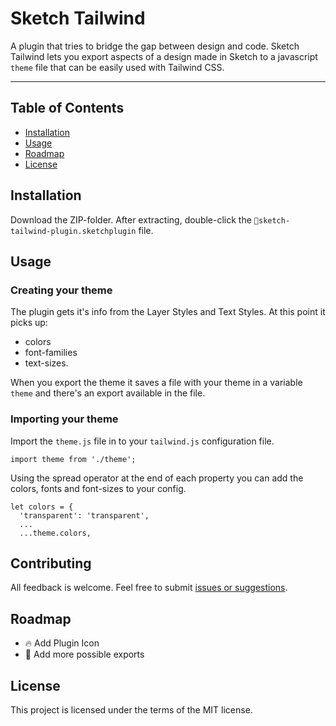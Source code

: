 # Sketch Tailwind

A plugin that tries to bridge the gap between design and code. Sketch Tailwind lets you export aspects of a design made in Sketch to a javascript `theme` file that can be easily used with Tailwind CSS.

--- 

## Table of Contents

- [Installation](#installation)
- [Usage](#usage)
- [Roadmap](#roadmap)
- [License](#license)

## Installation

Download the ZIP-folder. After extracting, double-click the `💎sketch-tailwind-plugin.sketchplugin` file. 

## Usage

### Creating your theme
The plugin gets it's info from the Layer Styles and Text Styles. At this point it picks up:
- colors
- font-families
- text-sizes. 

When you export the theme it saves a file with your theme in a variable `theme` and there's an export available in the file.

### Importing your theme
Import the `theme.js` file in to your `tailwind.js` configuration file. 
```
import theme from './theme';
```
Using the spread operator at the end of each property you can add the colors, fonts and font-sizes to your config.
```
let colors = {
  'transparent': 'transparent',
  ...
  ...theme.colors,
```

## Contributing
All feedback is welcome. Feel free to submit [issues or suggestions](https://github.com/jan-dh/sketch-tailwind/issues).  

## Roadmap
- 🔥 Add Plugin Icon 
- 🚀 Add more possible exports

## License
This project is licensed under the terms of the MIT license.
